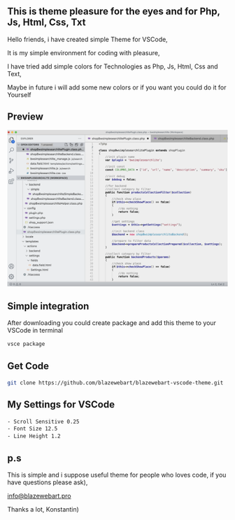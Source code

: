 ## This is theme pleasure for the eyes and for Php, Js, Html, Css, Txt

Hello friends, i have created simple Theme for VSCode,

It is my simple environment for coding with pleasure,

I have tried add simple colors for Technologies as Php, Js, Html, Css and Text,

Maybe in future i will add some new colors or if you want you could do it for Yourself


## Preview

![Preview](https://raw.githubusercontent.com/blazewebart/blazewebart-vscode-theme/master/images/preview.png)


## Simple integration 

After downloading you could create package and add this theme to your VSCode in terminal

```sh
vsce package
``` 

## Get Code
```sh
git clone https://github.com/blazewebart/blazewebart-vscode-theme.git
``` 

## My Settings for VSCode
```sh
- Scroll Sensitive 0.25
- Font Size 12.5
- Line Height 1.2
``` 

## p.s

This is simple and i suppose useful theme for people who loves code, if you have questions please ask), 

info@blazewebart.pro

Thanks a lot, Konstantin)
